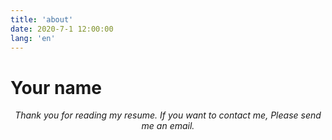 ```yaml
---
title: 'about'
date: 2020-7-1 12:00:00
lang: 'en'
---
```


# Your name

<div align="center">

_Thank you for reading my resume. If you want to contact me, Please send me an email._

</div>
